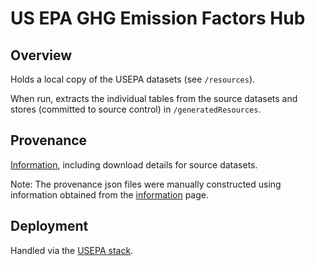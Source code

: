 # US EPA GHG Emission Factors Hub

## Overview

Holds a local copy of the USEPA datasets (see `/resources`).

When run, extracts the individual tables from the source datasets and stores (committed to source control) in `/generatedResources`.

## Provenance

[Information](https://www.epa.gov/climateleadership/ghg-emission-factors-hub), including download details for source datasets.

Note: The provenance json files were manually constructed using information obtained from the [information](https://www.epa.gov/climateleadership/ghg-emission-factors-hub) page.

## Deployment

Handled via the [USEPA stack](../../../../infrastructure/src/products/usepa/usepa.stack.ts).
